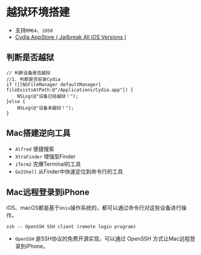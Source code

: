 
# 越狱环境搭建

* 支持`RM64`、`iOS8`
* [Cydia AppStore ( Jailbreak All iOS Versions )](https://www.baidu.com/link?url=lSV6SkMuIqs_uE7C13L_nzfblxl4rlsvlauEh2FtdUe&wd=&eqid=b6a2733800118226000000065f98dad7)

## 判断是否越狱

```objc
// 判断设备是否越狱
//1. 判断是否安装Cydia
if ([[NSFileManager defaultManager] fileExistsAtPath:@"/Applications/Cydia.app"]) {
    NSLog(@"设备已经越狱！");
}else {
    NSLog(@"设备未越狱！");
}
```

## Mac搭建逆向工具

* `Alfred` 便捷搜索
* `XtraFinder` 增强型Finder
* `iTerm2` 完爆Terminal的工具
* `Go2Shell` 从Finder中快速定位到命令行的工具

## Mac远程登录到iPhone

iOS、macOS都是基于`Unix`操作系统的，都可以通过命令行对这些设备进行操作。

```
ssh -- OpenSSH SSH client (remote login program)
```

* `OpenSSH` 是SSH协议的免费开源实现，可以通过 OpenSSH 方式让Mac远程登录到iPhone。